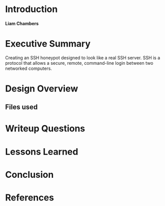 # Introduction 

#### Liam Chambers 

# Executive Summary

Creating an SSH honeypot designed to look like a real SSH server. SSH is a protocol that allows a secure, remote, command-line login between two networked computers. 

# Design Overview 


## Files used 

# Writeup Questions 

# Lessons Learned 


#  Conclusion 

#  References 
